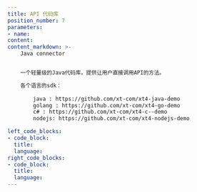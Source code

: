 ```yaml
---
title: API 代码库
position_number: 7
parameters:
- name:
content:
content_markdown: >-
    Java connector


    一个轻量级的Java代码库，提供让用户直接调用API的方法。

    各个语言的sdk：
        
        java : https://github.com/xt-com/xt4-java-demo
        golang : https://github.com/xt-com/xt4-go-demo
        c# : https://github.com/xt-com/xt4-c--demo
        nodejs: https://github.com/xt-com/xt4-nodejs-demo

left_code_blocks:
- code_block:
  title:
  language:
right_code_blocks:
- code_block:
  title:
  language:
---
```

